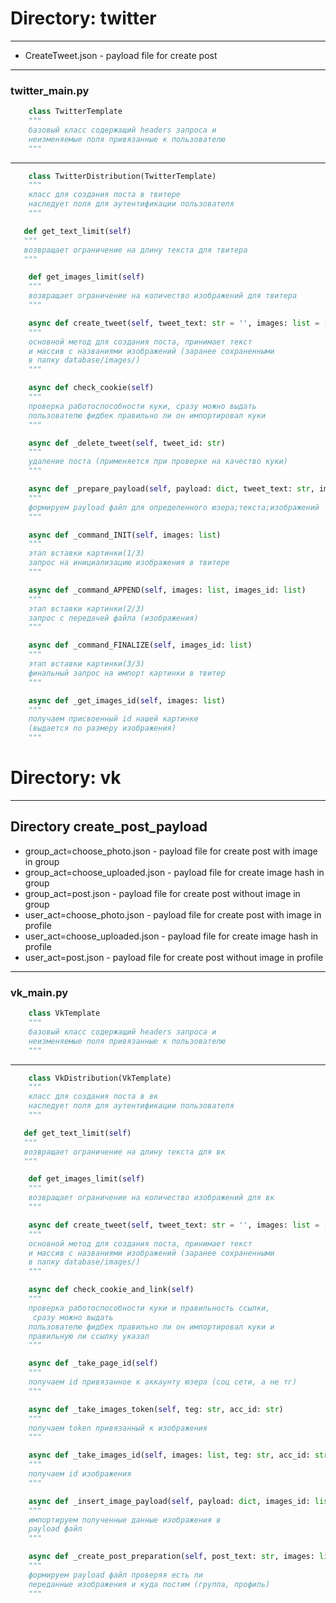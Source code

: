 # Directory: twitter

---
 - CreateTweet.json - payload file for create post

---
### twitter_main.py
```python
    class TwitterTemplate
    """
    базовый класс содержащий headers запроса и 
    неизменяемые поля привязанные к пользователю
    """
```
---

```python
    class TwitterDistribution(TwitterTemplate)
    """
    класс для создания поста в твитере
    наследует поля для аутентификации пользователя
    """
```
 ```python
    def get_text_limit(self)
    """
    возвращает ограничение на длину текста для твитера
    """
```
```python
    def get_images_limit(self)
    """
    возвращает ограничение на количество изображений для твитера
    """
```
```python
    async def create_tweet(self, tweet_text: str = '', images: list = [])
    """
    основной метод для создания поста, принимает текст
    и массив с названиями изображений (заранее сохраненными
    в папку database/images/)
    """
```
```python
    async def check_cookie(self)
    """
    проверка работоспособности куки, сразу можно выдать
    пользователю фидбек правильно ли он импортировал куки
    """
```
```python
    async def _delete_tweet(self, tweet_id: str)
    """
    удаление поста (применяется при проверке на качество куки) 
    """
```
```python
    async def _prepare_payload(self, payload: dict, tweet_text: str, images: list)
    """
    формируем payload файл для определенного юзера;текста;изображений
    """
```
```python
    async def _command_INIT(self, images: list)
    """
    этап вставки картинки(1/3)
    запрос на инициализацию изображения в твитере
    """
```
```python
    async def _command_APPEND(self, images: list, images_id: list)
    """
    этап вставки картинки(2/3)
    запрос с передачей файла (изображения)
    """
```
```python
    async def _command_FINALIZE(self, images_id: list)
    """
    этап вставки картинки(3/3)
    финальный запрос на импорт картинки в твитер
    """
```
```python
    async def _get_images_id(self, images: list)
    """
    получаем присвоенный id нашей картинке 
    (выдается по размеру изображения)
    """
```

# Directory: vk

---
## Directory create_post_payload

 - group_act=choose_photo.json - payload file for create post with image in group
 - group_act=choose_uploaded.json - payload file for create image hash in group
 - group_act=post.json - payload file for create post without image in group
 - user_act=choose_photo.json - payload file for create post with image in profile
 - user_act=choose_uploaded.json - payload file for create image hash in profile
 - user_act=post.json - payload file for create post without image in profile

---
### vk_main.py
```python
    class VkTemplate
    """
    базовый класс содержащий headers запроса и 
    неизменяемые поля привязанные к пользователю
    """
```
---

```python
    class VkDistribution(VkTemplate)
    """
    класс для создания поста в вк
    наследует поля для аутентификации пользователя
    """
```
 ```python
    def get_text_limit(self)
    """
    возвращает ограничение на длину текста для вк
    """
```
```python
    def get_images_limit(self)
    """
    возвращает ограничение на количество изображений для вк
    """
```
```python
    async def create_tweet(self, tweet_text: str = '', images: list = [])
    """
    основной метод для создания поста, принимает текст
    и массив с названиями изображений (заранее сохраненными
    в папку database/images/)
    """
```
```python
    async def check_cookie_and_link(self)
    """
    проверка работоспособности куки и правильность ссылки,
     сразу можно выдать
    пользователю фидбек правильно ли он импортировал куки и
    правильную ли ссылку указал
    """
```
```python
    async def _take_page_id(self)
    """
    получаем id привязанное к аккаунту юзера (соц сети, а не тг)
    """
```
```python
    async def _take_images_token(self, teg: str, acc_id: str)
    """
    получаем token привязанный к изображения
    """
```
```python
    async def _take_images_id(self, images: list, teg: str, acc_id: str)
    """
    получаем id изображения
    """
```
```python
    async def _insert_image_payload(self, payload: dict, images_id: list, teg: str)
    """
    импортируем полученные данные изображения в 
    payload файл
    """
```
```python
    async def _create_post_preparation(self, post_text: str, images: list)
    """
    формируем payload файл проверяя есть ли
    переданные изображения и куда постим (группа, профиль)
    """
```